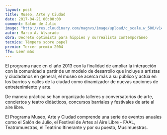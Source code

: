 ```yaml
---
layout: post
title: Museo, Arte y Ciudad
date: 2017-04-21 00:00:00
comment: Salón de Julio
image: "http://res.cloudinary.com/magnvs/image/upload/c_scale,w_500/v1493760543/mmgye/777.jpg"
autor: Marco A. Alvarado
obra: Decreto optimista para hippies y surrealista contemporáneo
tecnica: Témpera sobre papel
premio: Tercer premio 2004
ffw: Leer más
---
```


El programa nace en el año 2013 con la finalidad de ampliar la interacción con la comunidad a partir de un modelo de desarrollo que incluye a artistas y ciudadanos en general, el museo se acerca más a su público y actúa en los barrios y calles de la ciudad como dinamizador de nuevas opciones de entretenimiento y arte.

De manera práctica se han organizado talleres y conversatorios de arte, conciertos y teatro didácticos, concursos barriales y festivales de arte al aire libre.

El Programa Museo, Arte y Ciudad comprende una serie de eventos anuales como el Salón de Julio, el Festival de Artes al Aire Libre - FAAL, Teatromuestras, el Teatrino Itinerante y por su puesto, Musimuestras.
